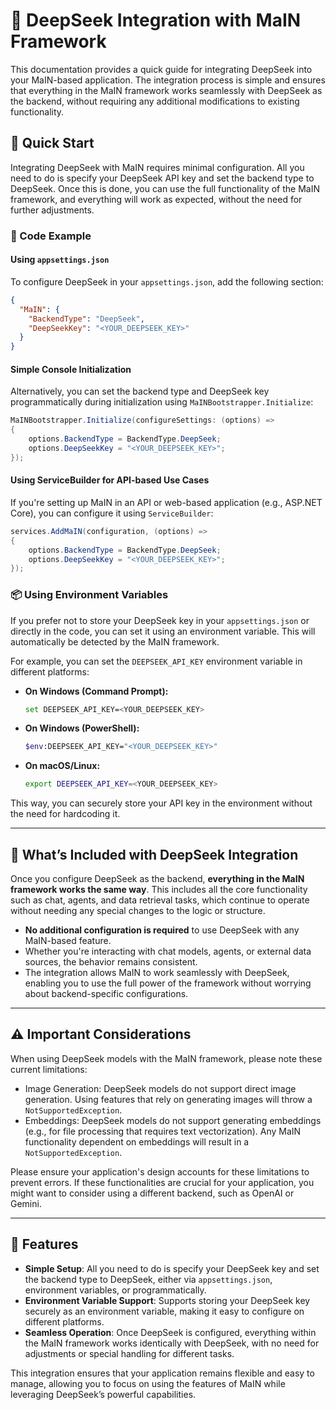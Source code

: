 # 🧠 DeepSeek Integration with MaIN Framework

This documentation provides a quick guide for integrating DeepSeek into your MaIN-based application. The integration process is simple and ensures that everything in the MaIN framework works seamlessly with DeepSeek as the backend, without requiring any additional modifications to existing functionality.

## 🚀 Quick Start

Integrating DeepSeek with MaIN requires minimal configuration. All you need to do is specify your DeepSeek API key and set the backend type to DeepSeek. Once this is done, you can use the full functionality of the MaIN framework, and everything will work as expected, without the need for further adjustments.

### 📝 Code Example

#### Using `appsettings.json`

To configure DeepSeek in your `appsettings.json`, add the following section:

```json
{
  "MaIN": {
    "BackendType": "DeepSeek",
    "DeepSeekKey": "<YOUR_DEEPSEEK_KEY>"
  }
}
```

#### Simple Console Initialization

Alternatively, you can set the backend type and DeepSeek key programmatically during initialization using `MaINBootstrapper.Initialize`:

```csharp
MaINBootstrapper.Initialize(configureSettings: (options) =>
{
    options.BackendType = BackendType.DeepSeek;
    options.DeepSeekKey = "<YOUR_DEEPSEEK_KEY>";
});
```

#### Using ServiceBuilder for API-based Use Cases

If you're setting up MaIN in an API or web-based application (e.g., ASP.NET Core), you can configure it using `ServiceBuilder`:

```csharp
services.AddMaIN(configuration, (options) =>
{
    options.BackendType = BackendType.DeepSeek;
    options.DeepSeekKey = "<YOUR_DEEPSEEK_KEY>";
});
```

### 📦 Using Environment Variables

If you prefer not to store your DeepSeek key in your `appsettings.json` or directly in the code, you can set it using an environment variable. This will automatically be detected by the MaIN framework.

For example, you can set the `DEEPSEEK_API_KEY` environment variable in different platforms:

- **On Windows (Command Prompt):**

  ```bash
  set DEEPSEEK_API_KEY=<YOUR_DEEPSEEK_KEY>
  ```

- **On Windows (PowerShell):**

  ```bash
  $env:DEEPSEEK_API_KEY="<YOUR_DEEPSEEK_KEY>"
  ```

- **On macOS/Linux:**

  ```bash
  export DEEPSEEK_API_KEY=<YOUR_DEEPSEEK_KEY>
  ```

This way, you can securely store your API key in the environment without the need for hardcoding it.

---

## 🔹 What’s Included with DeepSeek Integration

Once you configure DeepSeek as the backend, **everything in the MaIN framework works the same way**. This includes all the core functionality such as chat, agents, and data retrieval tasks, which continue to operate without needing any special changes to the logic or structure.

- **No additional configuration is required** to use DeepSeek with any MaIN-based feature.
- Whether you're interacting with chat models, agents, or external data sources, the behavior remains consistent.
- The integration allows MaIN to work seamlessly with DeepSeek, enabling you to use the full power of the framework without worrying about backend-specific configurations.

---

## ⚠️ Important Considerations

When using DeepSeek models with the MaIN framework, please note these current limitations:

- Image Generation: DeepSeek models do not support direct image generation. Using features that rely on generating images will throw a `NotSupportedException`.
- Embeddings: DeepSeek models do not support generating embeddings (e.g., for file processing that requires text vectorization). Any MaIN functionality dependent on embeddings will result in a `NotSupportedException`.

Please ensure your application's design accounts for these limitations to prevent errors. If these functionalities are crucial for your application, you might want to consider using a different backend, such as OpenAI or Gemini.

---

## 🔧 Features

- **Simple Setup**: All you need to do is specify your DeepSeek key and set the backend type to DeepSeek, either via `appsettings.json`, environment variables, or programmatically.
- **Environment Variable Support**: Supports storing your DeepSeek key securely as an environment variable, making it easy to configure on different platforms.
- **Seamless Operation**: Once DeepSeek is configured, everything within the MaIN framework works identically with DeepSeek, with no need for adjustments or special handling for different tasks.

This integration ensures that your application remains flexible and easy to manage, allowing you to focus on using the features of MaIN while leveraging DeepSeek’s powerful capabilities.

